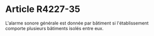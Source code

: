 # Article R4227-35

  
L'alarme sonore générale est donnée par bâtiment si l'établissement comporte plusieurs bâtiments isolés entre eux.